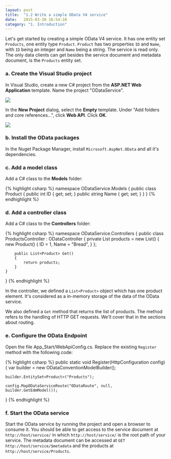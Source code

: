 ```yaml
---
layout: post
title:  "1.2 Write a simple OData V4 service"
date:   2015-03-30 16:54:10
category: "1. Introduction"
---
```


Let's get started by creating a simple OData V4 service. It has one entity set `Products`, one entity type `Product`. `Product` has two properties `ID` and `Name`, with `ID` being an integer and `Name` being a string. The service is read only. The only data clients can get besides the service document and metadata document, is the `Products` entity set.

### a. Create the Visual Studio project

In Visual Studio, create a new C# project from the **ASP.NET Web Application** template. Name the project "ODataService".

![](http://i1.asp.net/media/4929282/odata01.PNG?cdn_id=2015-02-04-001)

In the **New Project** dialog, select the **Empty** template. Under "Add folders and core references...", click **Web API**. Click **OK**.

![](http://i3.asp.net/media/4929288/odata02.PNG?cdn_id=2015-02-04-001)

### b. Install the OData packages

In the Nuget Package Manager, install `Microsoft.AspNet.OData` and all it's dependencies.

### c. Add a model class

Add a C# class to the **Models** folder:

{% highlight csharp %}
namespace ODataService.Models
{
    public class Product
    {
        public int ID { get; set; }
        public string Name { get; set; }
    }
}
{% endhighlight %}

### d. Add a controller class

Add a C# class to the **Controllers** folder:

{% highlight csharp %}
namespace ODataService.Controllers
{
    public class ProductsController : ODataController
    {
        private List<Product> products = new List<Product>()
        {
            new Product()
            {
                ID = 1,
                Name = "Bread",
            }
        };

        public List<Product> Get()
        {
            return products;
        }
    }
}
{% endhighlight %}

In the controller, we defined a `List<Product>` object which has one product element. It's considered as a in-memory storage of the data of the OData service.

We also defined a `Get` method that returns the list of products. The method refers to the handling of HTTP GET requests. We'll cover that in the sections about routing.

### e. Configure the OData Endpoint

Open the file App_Start/WebApiConfig.cs. Replace the existing `Register` method with the following code:

{% highlight csharp %}
public static void Register(HttpConfiguration config)
{
    var builder = new ODataConventionModelBuilder();

    builder.EntitySet<Product>("Products");

    config.MapODataServiceRoute("ODataRoute", null, builder.GetEdmModel());
}
{% endhighlight %}

### f. Start the OData service

Start the OData service by running the project and open a browser to consume it. You should be able to get access to the service document at `http://host/service/` in which `http://host/service/` is the root path of your service. The metadata document can be accessed at `GET http://host/service/$metadata` and the products at `http://host/service/Products`.